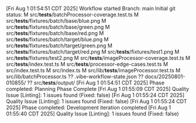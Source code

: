 [Fri Aug 1 01:54:51 CDT 2025] Workflow started
Branch: main
Initial git status:
M src/**tests**/batchProcessor-coverage.test.ts
M src/**tests**/fixtures/batch/base/blue.png
M src/**tests**/fixtures/batch/base/green.png
M src/**tests**/fixtures/batch/base/red.png
M src/**tests**/fixtures/batch/target/blue.png
M src/**tests**/fixtures/batch/target/green.png
M src/**tests**/fixtures/batch/target/red.png
M src/**tests**/fixtures/test1.png
M src/**tests**/fixtures/test2.png
M src/**tests**/imageProcessor-coverage.test.ts
M src/**tests**/index.test.ts
M src/**tests**/processor-edge-cases.test.ts
M src/index.test.ts
M src/index.ts
M src/lib/**tests**/imageProcessor.test.ts
M src/lib/batchProcessor.ts
?? .vibe-workflow-state.json
?? docs/20250801-010855/
?? src/**tests**/output/
[Fri Aug 1 01:54:51 CDT 2025] Phase completed: Planning Phase Complete
[Fri Aug 1 01:55:09 CDT 2025] Quality Issue [Linting]: 1 issues found (Fixed: false)
[Fri Aug 1 01:55:24 CDT 2025] Quality Issue [Linting]: 1 issues found (Fixed: false)
[Fri Aug 1 01:55:24 CDT 2025] Phase completed: Development iteration completed
[Fri Aug 1 01:55:40 CDT 2025] Quality Issue [Linting]: 1 issues found (Fixed: false)

